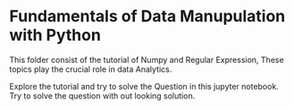# Fundamentals of Data Manupulation with Python

This folder consist of the tutorial of Numpy and Regular Expression, These topics play the crucial role in data Analytics.

Explore the tutorial and try to solve the Question in this jupyter notebook. Try to solve the question with out looking solution. 

